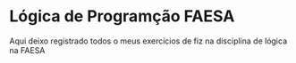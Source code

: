 # Lógica de Programção FAESA
Aqui deixo registrado todos o meus exercícios de fiz na disciplina de lógica na FAESA
